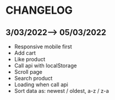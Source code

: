 # CHANGELOG

## 3/03/2022--> 05/03/2022
  - Responsive mobile first
  - Add cart
  - Like product
  - Call api with localStorage
  - Scroll page
  - Search product
  - Loading when call api
  - Sort data as: newest / oldest, a-z / z-a 